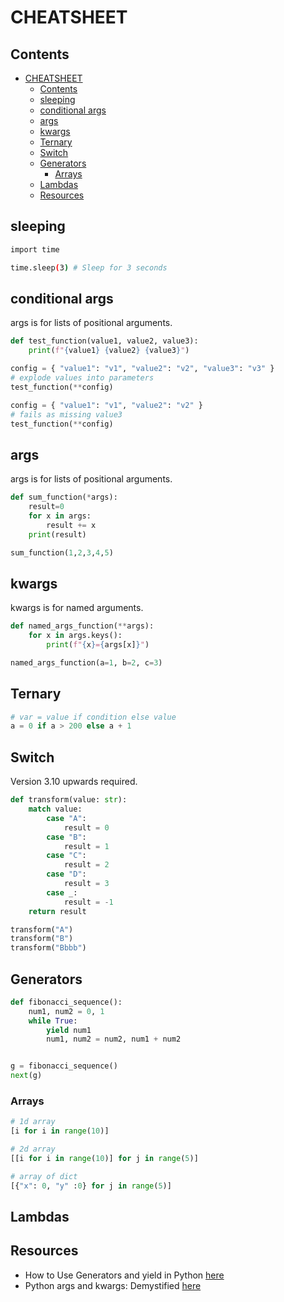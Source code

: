 # CHEATSHEET

## Contents

- [CHEATSHEET](#cheatsheet)
  - [Contents](#contents)
  - [sleeping](#sleeping)
  - [conditional args](#conditional-args)
  - [args](#args)
  - [kwargs](#kwargs)
  - [Ternary](#ternary)
  - [Switch](#switch)
  - [Generators](#generators)
    - [Arrays](#arrays)
  - [Lambdas](#lambdas)
  - [Resources](#resources)

## sleeping

```sh
import time

time.sleep(3) # Sleep for 3 seconds
```

## conditional args

args is for lists of positional arguments.

```python
def test_function(value1, value2, value3):
    print(f"{value1} {value2} {value3}")

config = { "value1": "v1", "value2": "v2", "value3": "v3" }
# explode values into parameters
test_function(**config)

config = { "value1": "v1", "value2": "v2" }
# fails as missing value3
test_function(**config)
```

## args

args is for lists of positional arguments.

```python
def sum_function(*args):
    result=0
    for x in args:
        result += x
    print(result)

sum_function(1,2,3,4,5)
```

## kwargs

kwargs is for named arguments.

```python
def named_args_function(**args):
    for x in args.keys():
        print(f"{x}={args[x]}")

named_args_function(a=1, b=2, c=3)
```

## Ternary

```python
# var = value if condition else value
a = 0 if a > 200 else a + 1
```

## Switch

Version 3.10 upwards required.

```python
def transform(value: str):
    match value:
        case "A":
            result = 0
        case "B":
            result = 1
        case "C":
            result = 2
        case "D":
            result = 3
        case _:
            result = -1
    return result

transform("A")
transform("B")
transform("Bbbb")
```

## Generators

```python
def fibonacci_sequence():
    num1, num2 = 0, 1
    while True:
        yield num1
        num1, num2 = num2, num1 + num2


g = fibonacci_sequence()
next(g)
```

### Arrays

```python
# 1d array
[i for i in range(10)]

# 2d array
[[i for i in range(10)] for j in range(5)]

# array of dict
[{"x": 0, "y" :0} for j in range(5)]
```

## Lambdas

## Resources

- How to Use Generators and yield in Python [here](https://realpython.com/introduction-to-python-generators/)
- Python args and kwargs: Demystified [here](https://realpython.com/python-kwargs-and-args/)
